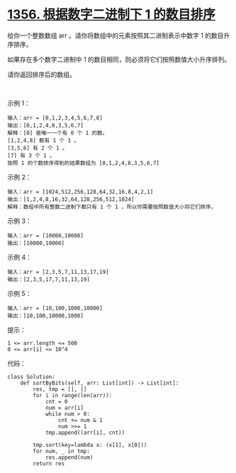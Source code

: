 # [1356. 根据数字二进制下 1 的数目排序](https://leetcode.cn/problems/sort-integers-by-the-number-of-1-bits/)

给你一个整数数组 arr 。请你将数组中的元素按照其二进制表示中数字 1 的数目升序排序。

如果存在多个数字二进制中 1 的数目相同，则必须将它们按照数值大小升序排列。

请你返回排序后的数组。

 

示例 1：
```
输入：arr = [0,1,2,3,4,5,6,7,8]
输出：[0,1,2,4,8,3,5,6,7]
解释：[0] 是唯一一个有 0 个 1 的数。
[1,2,4,8] 都有 1 个 1 。
[3,5,6] 有 2 个 1 。
[7] 有 3 个 1 。
按照 1 的个数排序得到的结果数组为 [0,1,2,4,8,3,5,6,7]
```
示例 2：
```
输入：arr = [1024,512,256,128,64,32,16,8,4,2,1]
输出：[1,2,4,8,16,32,64,128,256,512,1024]
解释：数组中所有整数二进制下都只有 1 个 1 ，所以你需要按照数值大小将它们排序。
```
示例 3：
```
输入：arr = [10000,10000]
输出：[10000,10000]
```
示例 4：
```
输入：arr = [2,3,5,7,11,13,17,19]
输出：[2,3,5,17,7,11,13,19]
```
示例 5：
```
输入：arr = [10,100,1000,10000]
输出：[10,100,10000,1000]
```

提示：
```
1 <= arr.length <= 500
0 <= arr[i] <= 10^4
```

代码：
```python3
class Solution:
    def sortByBits(self, arr: List[int]) -> List[int]:
        res, tmp = [], []
        for i in range(len(arr)):
            cnt = 0
            num = arr[i]
            while num > 0:
                cnt += num & 1
                num >>= 1
            tmp.append((arr[i], cnt))

        tmp.sort(key=lambda x: (x[1], x[0]))
        for num, _ in tmp:
            res.append(num)
        return res
```
